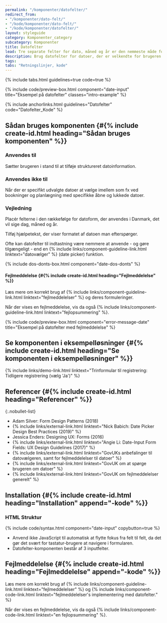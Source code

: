 ```yaml
---
permalink: "/komponenter/datofelter/"
redirect_from:
- "/komponenter/dato-felt/"
- "/kode/komponenter/dato-felt/"
- "/kode/komponenter/datofelter/"
layout: styleguide
category: Komponenter_category
subcategory: Komponenter
title: Datofelter
lead: Tre separate felter for dato, måned og år er den nemmeste måde for brugeren at indskrive en dato.
description: Brug datofelter for datoer, der er velkendte for brugeren (fx fødselsdato).
tags: 
tabs: "Retningslinjer, kode"
---
```


{% include tabs.html guidelines=true code=true %}

{% include code/preview-box.html component="date-input" title="Eksempel på datofelter" classes="intro-example" %}

{% include anchorlinks.html guidelines="Datofelter" code="Datofelter_Kode" %}

<!--split-->

## Sådan bruges komponenten {#{% include create-id.html heading="Sådan bruges komponenten" %}}

### Anvendes til

Sætter brugeren i stand til at tilføje struktureret datoinformation.

### Anvendes ikke til

Når der er specifikt udvalgte datoer at vælge imellem som fx ved bookninger og planlægning med specifikke åbne og lukkede datoer.

### Vejledning

Placér felterne i den rækkefølge for datoform, der anvendes i Danmark, det vil sige dag, måned og år.

Tilføj hjælpetekst, der viser formatet af datoen man efterspørger.

Ofte kan datofelter til indtastning være nemmere at anvende - og gøre tilgængeligt - end en {% include links/component-guideline-link.html linktext="datovælger" %} (date picker) funktion.

{% include dos-donts-box.html component="date-dos-donts" %}

#### Fejlmeddelelse {#{% include create-id.html heading="Fejlmeddelelse" %}}

Læs mere om korrekt brug af {% include links/component-guideline-link.html linktext="fejlmeddelelser" %} og deres formuleringer.

Når der vises en fejlmeddelelse, vis da også {% include links/component-guideline-link.html linktext="fejlopsummering" %}.

{% include code/preview-box.html component="error-message-date" title="Eksempel på datofelter med fejlmeddelelse" %}

## Se komponenten i eksempelløsninger {#{% include create-id.html heading="Se komponenten i eksempelløsninger" %}}

{% include links/demo-link.html linktext="Trinformular til registrering: Tidligere registrering (vælg 'Ja')" %}

## Referencer {#{% include create-id.html heading="Referencer" %}}

{:.nobullet-list}
- Adam Silver: Form Design Patterns (2018)
- {% include links/external-link.html linktext="Nick Babich: Date Picker Design Best Practices (2019)" %}
- Jessica Enders: Designing UX: Forms (2016)
- {% include links/external-link.html linktext="Angie Li: Date-Input Form Fields: UX Design Guidelines (2017)" %}
- {% include links/external-link.html linktext="GovUKs anbefalinger til datovælgeren, samt for fejlmeddelelser til datoer" %}
- {% include links/external-link.html linktext="GovUK om at spørge brugeren om datoer" %}
- {% include links/external-link.html linktext="GovUK om fejlmeddelelser generelt" %}

<!--split-->

## Installation {#{% include create-id.html heading="Installation" append="-kode" %}}

### HTML Struktur

{% include code/syntax.html component="date-input" copybutton=true %}

- Anvend ikke JavaScript til automatisk at flytte fokus fra felt til felt, da det gør det svært for tastatur-brugere at navigere i formularen.
- Datofelter-komponenten består af 3 inputfelter.

## Fejlmeddelelse {#{% include create-id.html heading="Fejlmeddelelse" append="-kode" %}}

Læs mere om korrekt brug af {% include links/component-guideline-link.html linktext="fejlmeddelelser" %} og {% include links/component-code-link.html linktext="fejlmeddelelser's implementering med datofelter." %}

Når der vises en fejlmeddelelse, vis da også {% include links/component-code-link.html linktext="en fejlopsummering" %}.